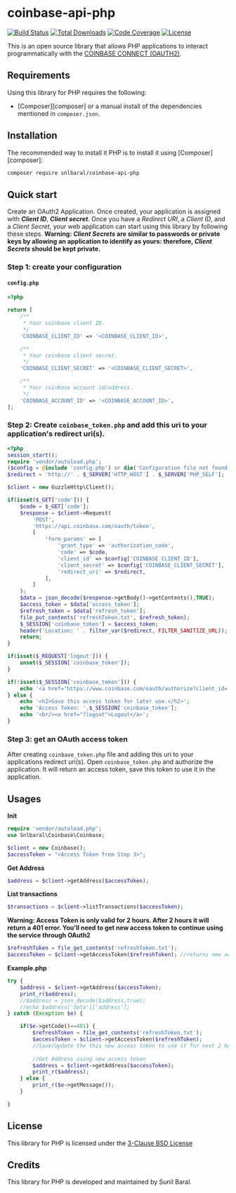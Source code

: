 # coinbase-api-php

[![Build Status](https://travis-ci.org/snlbaral/coinbase-api-php.svg)](https://travis-ci.org/snlbaral/coinbase-api-php)
[![Total Downloads](https://poser.pugx.org/snlbaral/coinbase-api-php/d/total.svg)](https://packagist.org/packages/snlbaral/coinbase-api-php)
[![Code Coverage](https://codecov.io/gh/snlbaral/coinbase-api-php/badge.svg)](https://codecov.io/gh/snlbaral/coinbase-api-php)
[![License](https://poser.pugx.org/snlbaral/coinbase-api-php/license)](https://packagist.org/packages/snlbaral/coinbase-api-php)

This is an open source library that allows PHP applications to interact programmatically with the <a href="https://developers.coinbase.com/docs/wallet/coinbase-connect">COINBASE CONNECT (OAUTH2)</a>.

Requirements
------------

Using this library for PHP requires the following:

* [Composer][composer] or a manual install of the dependencies mentioned in
  `composer.json`.


Installation
------------

The recommended way to install it PHP is to install it using
[Composer][composer]:

```sh
composer require snlbaral/coinbase-api-php
```


Quick start
-----------

Create an OAuth2 Application. Once created, your application is assigned with ***Client ID***, ***Client secret***.
Once you have a *Redirect URI*, a *Client ID*, and a *Client Secret*, your web application can start using this library by following these steps.
**Warning: *Client Secrets* are similar to passwords or private keys by allowing an application to identify as yours: therefore, *Client Secrets* should be kept private.**

### Step 1: create your configuration

#### `config.php`

```php
<?php

return [
    /**
     * Your coinbase client ID.
     */
    'COINBASE_CLIENT_ID' => '<COINBASE_CLIENT_ID>',

    /**
     * Your coinbase client secret.
     */
    'COINBASE_CLIENT_SECRET' => '<COINBASE_CLIENT_SECRET>',

    /**
     * Your coinbase account id/address.
     */
    'COINBASE_ACCOUNT_ID' => '<COINBASE_ACCOUNT_ID>',
];
```

### Step 2: Create `coinbase_token.php` and add this uri to your application's redirect uri(s).

```php
<?php
session_start();
require 'vendor/autoload.php';
($config = @include 'config.php') or die('Configuration file not found');
$redirect = 'http://' . $_SERVER['HTTP_HOST'] . $_SERVER['PHP_SELF'];

$client = new GuzzleHttp\Client();

if(isset($_GET['code'])) {
	$code = $_GET['code'];
	$response = $client->Request(
		'POST',
		'https://api.coinbase.com/oauth/token',
		[
			'form_params' => [
				'grant_type' => 'authorization_code',
				'code' => $code,
				'client_id' => $config['COINBASE_CLIENT_ID'],
				'client_secret' => $config['COINBASE_CLIENT_SECRET'],
				'redirect_uri' => $redirect,
			],
		]
	);
	$data = json_decode($response->getBody()->getContents(),TRUE);
	$access_token = $data['access_token'];
	$refresh_token = $data['refresh_token'];
	file_put_contents('refreshToken.txt', $refresh_token);
	$_SESSION['coinbase_token'] = $access_token;
	header('Location: ' . filter_var($redirect, FILTER_SANITIZE_URL));
	return;
}

if(isset($_REQUEST['logout'])) {
	unset($_SESSION['coinbase_token']);
}

if(!isset($_SESSION['coinbase_token'])) {
	echo '<a href="https://www.coinbase.com/oauth/authorize?client_id='.$config['COINBASE_CLIENT_ID'].'&redirect_uri='.$redirect.'&response_type=code&scope=wallet%3Aaddresses%3Acreate,wallet%3Aaddresses%3Aread,wallet%3Anotifications%3Aread" target="_blank">Authorize Me</a>';
} else {
	echo '<h2>Save this access token for later use.</h2>';
	echo 'Access Token: '.$_SESSION['coinbase_token'];
	echo '<br/><a href="?logout">Logout</a>';
}
```

### Step 3: get an OAuth access token

After creating `coinbase_token.php` file and adding this uri to your applications redirect uri(s). Open `coinbase_token.php` and authorize the application.
It will return an access token, save this token to use it in the application.


Usages
----------

**Init**
```php
require 'vendor/autoload.php';
use Snlbaral\Coinbase\Coinbase;

$client = new Coinbase();
$accessToken = "<Access Token from Step 3>";
```

**Get Address**
```php
$address = $client->getAddress($accessToken);
```

**List transactions**
```php
$transactions = $client->listTransactions($accessToken);
```

**Warning: Access Token is only valid for 2 hours. After 2 hours it will return a 401 error. You'll need to get new access token to continue using the service through OAuth2**
```php
$refreshToken = file_get_contents('refreshToken.txt');
$accessToken = $client->getAccessToken($refreshToken); //returns new access token valid for next 2 hours.
```


**Example.php**

```php
try {
	$address = $client->getAddress($accessToken);
	print_r($address);
	//$address = json_decode($address,true);
	//echo $address['data']['address'];
} catch (Exception $e) {

	if($e->getCode()==401) {
		$refreshToken = file_get_contents('refreshToken.txt');
		$accessToken = $client->getAccessToken($refreshToken);
		//Save/Update the this new access token to use it for next 2 hours
		
		//Get Address using new access token
		$address = $client->getAddress($accessToken);
		print_r($address);		
	} else {
		print_r($e->getMessage());
	}

}
```

License
-------

This library for PHP is licensed under the <a href="https://opensource.org/licenses/BSD-3-Clause">3-Clause
BSD License</a>

Credits
-------

This library for PHP is developed and maintained by Sunil Baral.
